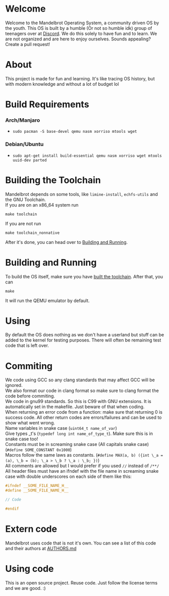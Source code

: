 # Welcome
Welcome to the Mandelbrot Operating System, a community driven OS by the youth. 
This OS is built by a humble (Or not so humble idk) group of teenagers over at [Discord](https://discord.gg/W523cD3Q3P). 
We do this solely to have fun and to learn. 
We are not organized and are here to enjoy ourselves. 
Sounds appealing? Create a pull request!

# About 
This project is made for fun and learning.
It's like tracing OS history, but with modern knowledge and without a lot of budget lol

# Build Requirements

### Arch/Manjaro
- `sudo pacman -S base-devel qemu nasm xorriso mtools wget`

### Debian/Ubuntu
- `sudo apt-get install build-essential qemu nasm xorriso wget mtools uuid-dev parted`

# Building the Toolchain
Mandelbrot depends on some tools, like `limine-install`, `echfs-utils` and the GNU Toolchain.  
If you are on an x86\_64 system run  
```
make toolchain
```  
If you are not run
```
make toolchain_nonnative
```  
After it's done, you can head over to [Building and Running](#building-and-running).

# Building and Running
To build the OS itself, make sure you have [built the toolchain](#building-the-toolchain). After that, you can

```
make
```   
It will run the QEMU emulator by default.   

# Using
By default the OS does nothing as we don't have a userland but stuff can be added to the kernel for testing purposes. There will often be remaining test code that is left over.

# Commiting
We code using GCC so any clang standards that may affect GCC will be ignored.   
We also format our code in clang format so make sure to clang format the code before commiting.  
We code in gnu99 standards. So this is C99 with GNU extensions. It is automatically set in the makefile. Just beware of that when coding.  
When returning an error code from a function: make sure that returning 0 is success code. All other return codes are errors/failures and can be used to show what went wrong.  
Name variables in snake case (`uint64_t name_of_var`)  
Give types \_t's (`typedef long int name_of_type_t`). Make sure this is in snake case too!  
Constants must be in screaming snake case (All capitals snake case) (`#define SOME_CONSTANT 0x1000`)    
Macros follow the same laws as constants. (`#define MAX(a, b) ({int \_a = (a), \_b = (b); \_a > \_b ? \_a : \_b; })`)  
All comments are allowed but I would prefer if you used `//` instead of `/**/`  
All header files must have an ifndef  with the file name in screaming snake case with double underscores on each side of them like this:  
```c
#ifndef __SOME_FILE_NAME_H__
#define __SOME_FILE_NAME_H__

// Code

#endif
```

# Extern code
Mandelbrot uses code that is not it's own. You can see a list of this code and their authors at [AUTHORS.md](/AUTHORS.md)

# Using code
This is an open source project. Reuse code. Just follow the license terms and we are good. :)


